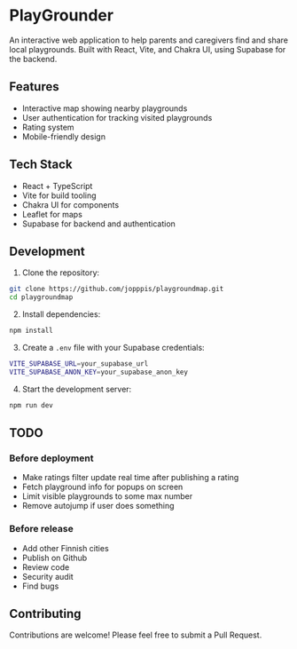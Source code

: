 # PlayGrounder

An interactive web application to help parents and caregivers find and share local playgrounds. Built with React, Vite, and Chakra UI, using Supabase for the backend.

## Features

- Interactive map showing nearby playgrounds
- User authentication for tracking visited playgrounds
- Rating system
- Mobile-friendly design

## Tech Stack

- React + TypeScript
- Vite for build tooling
- Chakra UI for components
- Leaflet for maps
- Supabase for backend and authentication

## Development

1. Clone the repository:
```bash
git clone https://github.com/jopppis/playgroundmap.git
cd playgroundmap
```

2. Install dependencies:
```bash
npm install
```

3. Create a `.env` file with your Supabase credentials:
```bash
VITE_SUPABASE_URL=your_supabase_url
VITE_SUPABASE_ANON_KEY=your_supabase_anon_key
```

4. Start the development server:
```bash
npm run dev
```

## TODO

### Before deployment

- Make ratings filter update real time after publishing a rating
- Fetch playground info for popups on screen
- Limit visible playgrounds to some max number
- Remove autojump if user does something

### Before release

- Add other Finnish cities
- Publish on Github
- Review code
- Security audit
- Find bugs


## Contributing

Contributions are welcome! Please feel free to submit a Pull Request.
